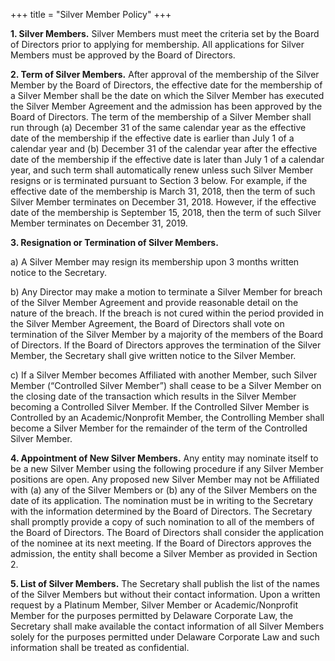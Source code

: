 +++
title = "Silver Member Policy"
+++

__1.	Silver Members.__  Silver Members must meet the criteria set by the Board of Directors prior to applying for membership.  All applications for Silver Members  must be approved by the Board of Directors.

__2.	Term of Silver Members.__  After approval of the membership of the Silver Member by the Board of Directors, the effective date for the membership of a Silver Member shall be the date on which the Silver Member has executed the Silver Member Agreement and the admission has been approved by the Board of Directors.  The term of the membership of a Silver Member shall run through (a) December 31 of the same calendar year as the effective date of the membership if the effective date is earlier than July 1 of a calendar year and (b) December 31 of the calendar year after the effective date of the membership if the effective date is later than July 1 of a calendar year, and such term shall automatically renew unless such Silver Member resigns or is terminated pursuant to Section 3 below.  For example, if the effective date of the membership is March 31, 2018, then the term of such Silver Member terminates on December 31, 2018.  However, if the effective date of the membership is September 15, 2018, then the term of such Silver Member terminates on December 31, 2019.

__3.	Resignation or Termination of Silver Members.__

a) A Silver Member may resign its membership upon 3 months written notice to the Secretary.

b) Any Director may make a motion to terminate a Silver Member for breach of the Silver Member Agreement and provide reasonable detail on the nature of the breach.  If the breach is not cured within the period provided in the Silver Member Agreement, the Board of Directors shall vote on termination of the Silver Member by a majority of the members of the Board of Directors.  If the Board of Directors approves the termination of the Silver Member, the Secretary shall give written notice to the Silver Member.

c) If a Silver Member becomes Affiliated with another Member, such Silver Member (“Controlled Silver Member”) shall cease to be a Silver Member on the closing date of the transaction which results in the Silver Member becoming a Controlled Silver Member. If the Controlled Silver Member is Controlled by an Academic/Nonprofit Member, the Controlling Member shall become a Silver Member for the remainder of the term of the Controlled Silver Member.

__4.	Appointment of New Silver Members.__ Any entity may nominate itself to be a new Silver Member using the following procedure if any Silver Member positions are open.  Any proposed new Silver Member may not be Affiliated with (a) any of the Silver Members or  (b) any of the Silver Members  on the date of its application.  The nomination must be in writing to the Secretary with the information determined by the Board of Directors.  The Secretary shall promptly provide a copy of such nomination to all of the members of the Board of Directors.  The Board of Directors shall consider the application of the nominee at its next meeting.  If the Board of Directors approves the admission, the entity shall become a Silver Member as provided in Section 2.

__5.	List of Silver Members.__ The Secretary shall publish the list of the names of the Silver Members but without their contact information. Upon a written request by a Platinum Member, Silver Member or Academic/Nonprofit  Member for the purposes permitted by Delaware Corporate Law, the Secretary shall make available the contact information of all Silver Members solely for the purposes permitted under Delaware Corporate Law and such information shall be treated as confidential.
